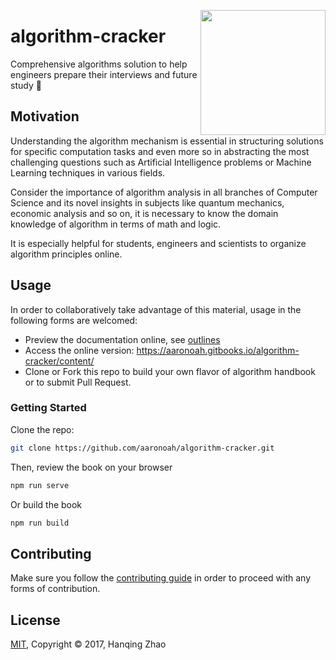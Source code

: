 
<a href="https://aaronoah.gitbooks.io/algorithm-cracker/content/"><img src="https://github.com/aaronoah/algorithm-cracker/blob/master/docs/images/logo.gif" height="200" align="right"></a>

# algorithm-cracker

Comprehensive algorithms solution to help engineers prepare their interviews and future study :cookie:

## Motivation

Understanding the algorithm mechanism is essential in structuring solutions for specific computation tasks and even more so in abstracting the most challenging questions such as Artificial Intelligence problems or Machine Learning techniques in various fields.

Consider the importance of algorithm analysis in all branches of Computer Science and its novel insights in subjects like quantum mechanics, economic analysis and so on, it is necessary to know the domain knowledge of algorithm in terms of math and logic.

It is especially helpful for students, engineers and scientists to organize algorithm principles online.

## Usage

In order to collaboratively take advantage of this material, usage in the following forms are welcomed:

- Preview the documentation online, see [outlines](./docs/SUMMARY.md)
- Access the online version: https://aaronoah.gitbooks.io/algorithm-cracker/content/
- Clone or Fork this repo to build your own flavor of algorithm handbook or to submit Pull Request.

### Getting Started

Clone the repo:
```bash
git clone https://github.com/aaronoah/algorithm-cracker.git
```

Then, review the book on your browser
```bash
npm run serve
```

Or build the book
```bash
npm run build
```

## Contributing

Make sure you follow the [contributing guide](.github/CONTRIBUTING.md) in order to proceed with any forms of contribution.

## License

[MIT](https://opensource.org/licenses/MIT), Copyright &copy; 2017, Hanqing Zhao

